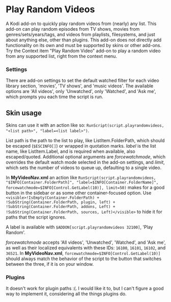 # Play Random Videos
A Kodi add-on to quickly play random videos from (nearly) any list. This add-on can
play random episodes from TV shows, movies from genres/sets/years/tags, and videos
from playlists, filesystems, and just about anything else, other than plugins. This
add-on does not directly add functionality on its own and must be supported by skins
or other add-ons. Try the Context item "Play Random Video" add-on to play a random
video from any supported list, right from the context menu.

### Settings
There are add-on settings to set the default watched filter for each video library
section, 'movies', 'TV shows', and 'music videos'. The available options are
'All videos', only 'Unwatched', only 'Watched', and 'Ask me', which prompts you each
time the script is run.

## Skin usage
Skins can use it with an action like so: `RunScript(script.playrandomvideos, "<list path>",
"label=<list label>")`.

List path is the path to the list to play, like ListItem.FolderPath, which should be
escaped (`$ESCINFO[]`) or wrapped in quotation marks. *label* is the list name, like
ListItem.Label, and is required when available, also escaped/quoted. Additional optional
arguments are *forcewatchmode*, which overrides the default watch mode selected in the
add-on settings, and *limit*, which sets the number of videos to queue up, defaulting
to a single video.

In **MyVideoNav.xml** an action like `RunScript(script.playrandomvideos, "$INFO[Container.FolderPath]",
"label=$INFO[Container.FolderName]", forcewatchmode=$INFO[Control.GetLabel(10)], limit=50)`
makes for a good button in the sidebar or as some other container-focused option. Use
`<visible>!IsEmpty(Container.FolderPath) + !SubString(Container.FolderPath, plugin, left) +
!SubString(Container.FolderPath, addons, Left) + !SubString(Container.FolderPath, sources, Left)</visible>`
to hide it for paths that the script ignores.

A label is available with `$ADDON[script.playrandomvideos 32100]`, 'Play Random'.

*forcewatchmode* accepts 'All videos', 'Unwatched', 'Watched', and 'Ask me', as well
as their localized equivalents with these IDs: `16100`, `16101`, `16102`, and `36521`.
In **MyVideoNav.xml**, `forcewatchmode=$INFO[Control.GetLabel(10)]` should always
match the behavior of the script to the button that switches between the three,
if it is on your window.

### Plugins
It doesn't work for plugin paths :(. I would like it to, but I can't figure a good
way to implement it, considering all the things plugins do.
